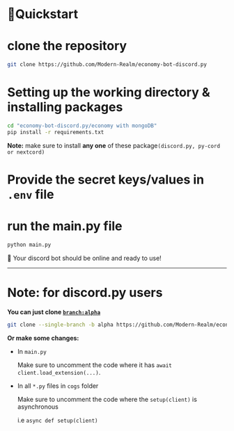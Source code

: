# 📙Quickstart

# clone the repository

```sh
git clone https://github.com/Modern-Realm/economy-bot-discord.py
```

# Setting up the working directory & installing packages

```sh
cd "economy-bot-discord.py/economy with mongoDB"
pip install -r requirements.txt
```

**Note:** make sure to install **any one** of these package`(discord.py, py-cord or nextcord)`

# Provide the secret keys/values in `.env` file

# run the main.py file

```sh
python main.py
```

🎉 Your discord bot should be online and ready to use!

<hr>

# Note: for discord.py users

**You can just clone [`branch:alpha`](https://github.com/Modern-Realm/economy-bot-discord.py/tree/alpha)**

```sh
git clone --single-branch -b alpha https://github.com/Modern-Realm/economy-bot-discord.py
```

**Or make some changes:**

- In `main.py`

  Make sure to uncomment the code where it has `await client.load_extension(...)`.

- In all `*.py` files in `cogs` folder

  Make sure to uncomment the code where the `setup(client)` is asynchronous

  i.e `async def setup(client)`
